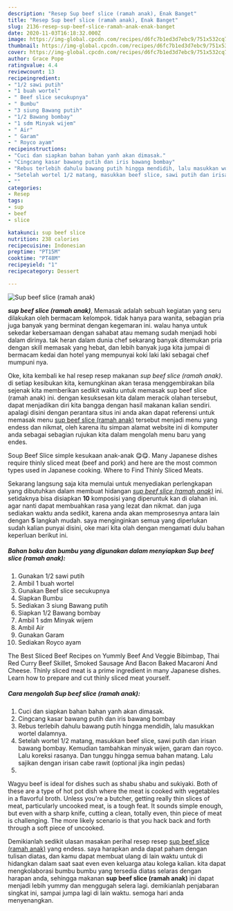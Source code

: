 ```yaml
---
description: "Resep Sup beef slice (ramah anak), Enak Banget"
title: "Resep Sup beef slice (ramah anak), Enak Banget"
slug: 2136-resep-sup-beef-slice-ramah-anak-enak-banget
date: 2020-11-03T16:18:32.000Z
image: https://img-global.cpcdn.com/recipes/d6fc7b1ed3d7ebc9/751x532cq70/sup-beef-slice-ramah-anak-foto-resep-utama.jpg
thumbnail: https://img-global.cpcdn.com/recipes/d6fc7b1ed3d7ebc9/751x532cq70/sup-beef-slice-ramah-anak-foto-resep-utama.jpg
cover: https://img-global.cpcdn.com/recipes/d6fc7b1ed3d7ebc9/751x532cq70/sup-beef-slice-ramah-anak-foto-resep-utama.jpg
author: Grace Pope
ratingvalue: 4.4
reviewcount: 13
recipeingredient:
- "1/2 sawi putih"
- "1 buah wortel"
- " Beef slice secukupnya"
- " Bumbu"
- "3 siung Bawang putih"
- "1/2 Bawang bombay"
- "1 sdm Minyak wijem"
- " Air"
- " Garam"
- " Royco ayam"
recipeinstructions:
- "Cuci dan siapkan bahan bahan yanh akan dimasak."
- "Cingcang kasar bawang putih dan iris bawang bombay"
- "Rebus terlebih dahulu bawang putih hingga mendidih, lalu masukkan wortel dalamnya."
- "Setelah wortel 1/2 matang, masukkan beef slice, sawi putih dan irisan bawang bombay. Kemudian tambahkan minyak wijen, garam dan royco. Lalu koreksi rasanya. Dan tunggu hingga semua bahan matang. Lalu sajikan dengan irisan cabe rawit (optional jika ingin pedas)"
- ""
categories:
- Resep
tags:
- sup
- beef
- slice

katakunci: sup beef slice 
nutrition: 238 calories
recipecuisine: Indonesian
preptime: "PT15M"
cooktime: "PT48M"
recipeyield: "1"
recipecategory: Dessert

---
```



![Sup beef slice (ramah anak)](https://img-global.cpcdn.com/recipes/d6fc7b1ed3d7ebc9/751x532cq70/sup-beef-slice-ramah-anak-foto-resep-utama.jpg)

<b><i>sup beef slice (ramah anak)</i></b>, Memasak adalah sebuah kegiatan yang seru dilakukan oleh bermacam kelompok. tidak hanya para wanita, sebagian pria juga banyak yang berminat dengan kegemaran ini. walau hanya untuk sekedar kebersamaan dengan sahabat atau memang sudah menjadi hobi dalam dirinya. tak heran dalam dunia chef sekarang banyak ditemukan pria dengan skill memasak yang hebat, dan lebih banyak juga kita jumpai di bermacam kedai dan hotel yang mempunyai koki laki laki sebagai chef mumpuni nya.

Oke, kita kembali ke hal resep resep makanan <i>sup beef slice (ramah anak)</i>. di setiap kesibukan kita, kemungkinan akan terasa menggembirakan bila sejenak kita memberikan sedikit waktu untuk memasak sup beef slice (ramah anak) ini. dengan kesuksesan kita dalam meracik olahan tersebut, dapat menjadikan diri kita bangga dengan hasil makanan kalian sendiri. apalagi disini dengan perantara situs ini anda akan dapat referensi untuk memasak menu <u>sup beef slice (ramah anak)</u> tersebut menjadi menu yang endess dan nikmat, oleh karena itu simpan alamat website ini di komputer anda sebagai sebagian rujukan kita dalam mengolah menu baru yang endes.

Soup Beef Slice simple kesukaan anak-anak 😋😋. Many Japanese dishes require thinly sliced meat (beef and pork) and here are the most common types used in Japanese cooking. Where to Find Thinly Sliced Meats.


Sekarang langsung saja kita memulai untuk menyediakan perlengkapan yang dibutuhkan dalam membuat hidangan <u><i>sup beef slice (ramah anak)</i></u> ini. setidaknya bisa disiapkan <b>10</b> komposisi yang diperuntuk kan di olahan ini. agar nanti dapat membuahkan rasa yang lezat dan nikmat. dan juga sediakan waktu anda sedikit, karena anda akan memprosesnya antara lain dengan <b>5</b> langkah mudah. saya menginginkan semua yang diperlukan sudah kalian punyai disini, oke mari kita olah dengan mengamati dulu bahan keperluan berikut ini.

<!--inarticleads1-->

##### Bahan baku dan bumbu yang digunakan dalam menyiapkan Sup beef slice (ramah anak):

1. Gunakan 1/2 sawi putih
1. Ambil 1 buah wortel
1. Gunakan  Beef slice secukupnya
1. Siapkan  Bumbu
1. Sediakan 3 siung Bawang putih
1. Siapkan 1/2 Bawang bombay
1. Ambil 1 sdm Minyak wijem
1. Ambil  Air
1. Gunakan  Garam
1. Sediakan  Royco ayam


The Best Sliced Beef Recipes on Yummly Beef And Veggie Bibimbap, Thai Red Curry Beef Skillet, Smoked Sausage And Bacon Baked Macaroni And Cheese. Thinly sliced meat is a prime ingredient in many Japanese dishes. Learn how to prepare and cut thinly sliced meat yourself. 

<!--inarticleads2-->

##### Cara mengolah Sup beef slice (ramah anak):

1. Cuci dan siapkan bahan bahan yanh akan dimasak.
1. Cingcang kasar bawang putih dan iris bawang bombay
1. Rebus terlebih dahulu bawang putih hingga mendidih, lalu masukkan wortel dalamnya.
1. Setelah wortel 1/2 matang, masukkan beef slice, sawi putih dan irisan bawang bombay. Kemudian tambahkan minyak wijen, garam dan royco. Lalu koreksi rasanya. Dan tunggu hingga semua bahan matang. Lalu sajikan dengan irisan cabe rawit (optional jika ingin pedas)
1. 


Wagyu beef is ideal for dishes such as shabu shabu and sukiyaki. Both of these are a type of hot pot dish where the meat is cooked with vegetables in a flavorful broth. Unless you&#39;re a butcher, getting really thin slices of meat, particularly uncooked meat, is a tough feat. It sounds simple enough, but even with a sharp knife, cutting a clean, totally even, thin piece of meat is challenging. The more likely scenario is that you hack back and forth through a soft piece of uncooked. 

Demikianlah sedikit ulasan masakan perihal resep resep <u>sup beef slice (ramah anak)</u> yang endess. saya harapkan anda dapat paham dengan tulisan diatas, dan kamu dapat membuat ulang di lain waktu untuk di hidangkan dalam saat saat even even keluarga atau kolega kalian. kita dapat mengkolaborasi bumbu bumbu yang tersedia diatas selaras dengan harapan anda, sehingga makanan <b>sup beef slice (ramah anak)</b> ini dapat menjadi lebih yummy dan menggugah selera lagi. demikianlah penjabaran singkat ini, sampai jumpa lagi di lain waktu. semoga hari anda menyenangkan.
